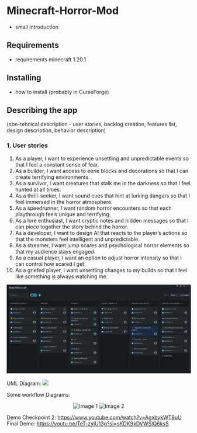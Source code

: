 # Minecraft-Horror-Mod
- small introduction

## Requirements
- requirements minecraft 1.20.1

## Installing
- how to install (probably in CurseForge)

## Describing the app
 (non-tehnical description - user stories, backlog creation, features list, design description, behavior description)

### 1. User stories
1.	As a player, I want to experience unsettling and unpredictable events so that I feel a constant sense of fear.
2.	As a builder, I want access to eerie blocks and decorations so that I can create terrifying environments.
3.	As a survivor, I want creatures that stalk me in the darkness so that I feel hunted at all times.
4.	As a thrill-seeker, I want sound cues that hint at lurking dangers so that I feel immersed in the horror atmosphere.
5.	As a speedrunner, I want random horror encounters so that each playthrough feels unique and terrifying.
6.	As a lore enthusiast, I want cryptic notes and hidden messages so that I can piece together the story behind the horror.
7.	As a developer, I want to design AI that reacts to the player’s actions so that the monsters feel intelligent and unpredictable.
8.	As a streamer, I want jump scares and psychological horror elements so that my audience stays engaged.
9.	As a casual player, I want an option to adjust horror intensity so that I can control how scared I get.
10.	As a griefed player, I want unsettling changes to my builds so that I feel like something is always watching me.


![](https://github.com/Pebit/minecraft-horror-mod/blob/main/docs/backlog_creation.png)

UML Diagram:
![](https://github.com/user-attachments/assets/ca5c69f6-f18c-4ab0-acee-d0ede1f0950b)

Some workflow Diagrams:

<p align="center">
  <img src="https://github.com/user-attachments/assets/48932aa8-13c9-4484-9961-3f638c98aa6a" alt="Image 1" width="500"/>
  <img src="https://github.com/user-attachments/assets/e962bb66-66d6-4ff8-b471-7af628c61682" alt="Image 2" width="500"/>
</p>

Demo Checkpoint 2: https://www.youtube.com/watch?v=AgxbykWT9uU <br>
Final Demo: https://youtu.be/TeT-zylU13g?si=sKDK9xDVWSIQ6ksS
